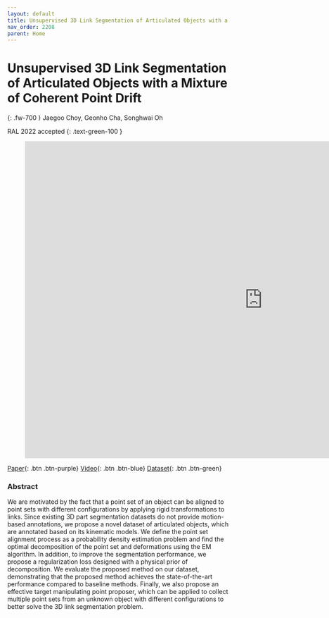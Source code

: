 ```yaml
---
layout: default
title: Unsupervised 3D Link Segmentation of Articulated Objects with a Mixture of Coherent Point Drift
nav_order: 2208
parent: Home
---
```

# Unsupervised 3D Link Segmentation of Articulated Objects with a Mixture of Coherent Point Drift
{: .fw-700 }
Jaegoo Choy, Geonho Cha, Songhwai Oh

RAL 2022 accepted
{: .text-green-100 }

<figure class="video_container">
  <iframe width="1080" height="720" src="https://youtube.com/embed/52Rqxs6682A" frameborder="0" allowfullscreen="true"> </iframe>
</figure>

[Paper](https://ieeexplore.ieee.org/document/9790354){: .btn  .btn-purple}
[Video](https://youtu.be/52Rqxs6682A){: .btn .btn-blue}
[Dataset](https://github.com/rllab-snu/KinArt3D-dataset){: .btn .btn-green}

### Abstract
We are motivated by the fact that a point set of an object can be aligned to point sets with different configurations by applying rigid transformations to links. Since existing 3D part segmentation datasets do not provide motion-based annotations, we propose a novel dataset of articulated objects, which are annotated based on its kinematic models. We define the point set alignment process as a probability density estimation problem and find the optimal decomposition of the point set and deformations using the EM algorithm. In addition, to improve the segmentation performance, we propose a regularization loss designed with a physical prior of decomposition. We evaluate the proposed method on our dataset, demonstrating that the proposed method achieves the state-of-the-art performance compared to baseline methods. Finally, we also propose an effective target manipulating point proposer, which can be applied to collect multiple point sets from an unknown object with different configurations to better solve the 3D link segmentation problem.

